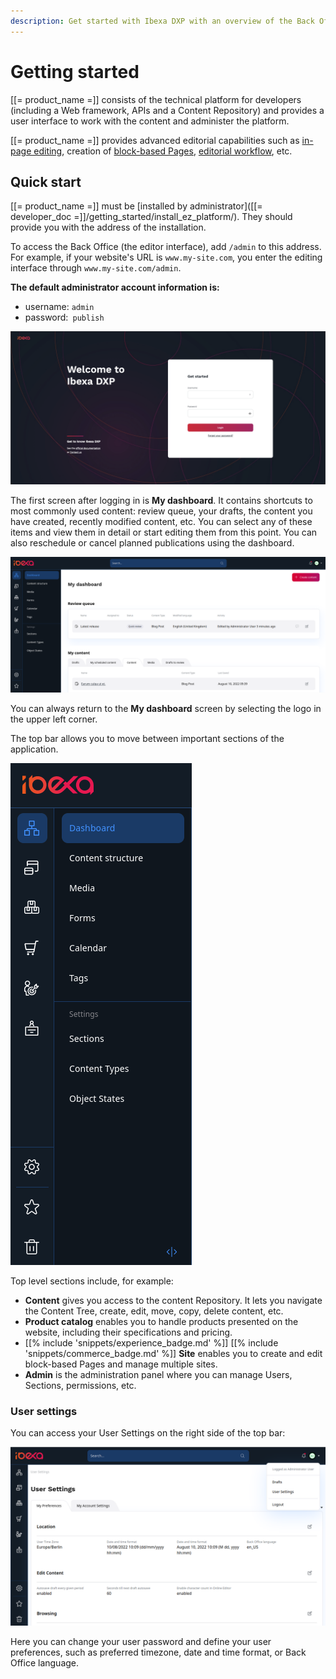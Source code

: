 ```yaml
---
description: Get started with Ibexa DXP with an overview of the Back Office.
---
```


# Getting started

[[= product_name =]] consists of the technical platform for developers
(including a Web framework, APIs and a Content Repository)
and provides a user interface to work with the content and administer the platform.

[[= product_name =]] provides advanced editorial capabilities such as [in-page editing](site_organization/working_with_page.md), creation of [block-based Pages](site_organization/working_with_page.md#adding-blocks), [editorial workflow](publishing/editorial_workflow.md), etc.

## Quick start

[[= product_name =]] must be [installed by administrator]([[= developer_doc =]]/getting_started/install_ez_platform/).
They should provide you with the address of the installation.

To access the Back Office (the editor interface), add `/admin` to this address.
For example, if your website's URL is `www.my-site.com`, you enter the editing interface through `www.my-site.com/admin`.

**The default administrator account information is:**

- username: `admin`
- password:` publish`

![Login screen](img/login_form.png "Login screen")

The first screen after logging in is **My dashboard**. It contains shortcuts to most commonly used content:
review queue, your drafts, the content you have created, recently modified content, etc.
You can select any of these items and view them in detail or start editing them from this point.
You can also reschedule or cancel planned publications using the dashboard.

![My dashboard](img/dashboard.png "My dashboard")

You can always return to the **My dashboard** screen by selecting the logo in the upper left corner.

The top bar allows you to move between important sections of the application.

![Top bar](img/top_bar.png "Top bar")

Top level sections include, for example:

- **Content** gives you access to the content Repository.
It lets you navigate the Content Tree, create, edit, move, copy, delete content, etc.
- **Product catalog** enables you to handle products presented on the website, including their specifications and pricing.
- [[% include 'snippets/experience_badge.md' %]] [[% include 'snippets/commerce_badge.md' %]] **Site** enables you to create and edit block-based Pages and manage multiple sites.
- **Admin** is the administration panel where you can manage Users, Sections, permissions, etc.

### User settings

You can access your User Settings on the right side of the top bar:

![User preferences menu](img/user_preferences.png)

Here you can change your user password and define your user preferences,
such as preferred timezone, date and time format, or Back Office language.
